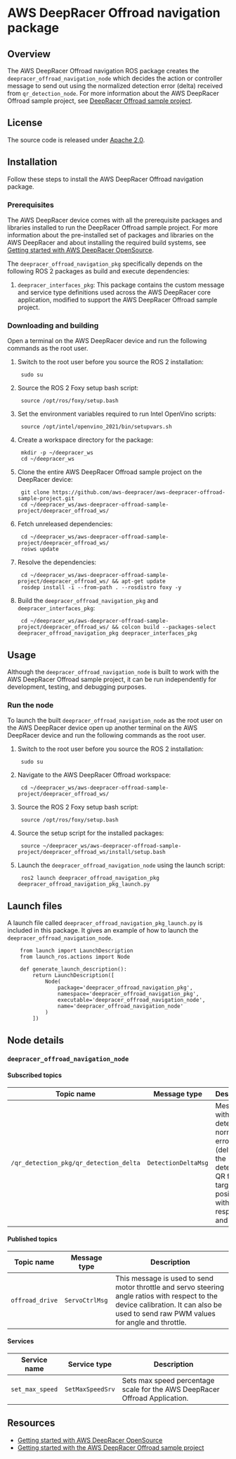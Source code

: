 # AWS DeepRacer Offroad navigation package

## Overview

The AWS DeepRacer Offroad navigation ROS package creates the `deepracer_offroad_navigation_node` which decides the action or controller message to send out using the normalized detection error (delta) received from `qr_detection_node`. For more information about the AWS DeepRacer Offroad sample project, see [DeepRacer Offroad sample project](https://github.com/aws-deepracer/aws-deepracer-offroad-sample-project).

## License

The source code is released under [Apache 2.0](https://aws.amazon.com/apache-2-0/).

## Installation

Follow these steps to install the AWS DeepRacer Offroad navigation package.

### Prerequisites

The AWS DeepRacer device comes with all the prerequisite packages and libraries installed to run the DeepRacer Offroad sample project. For more information about the pre-installed set of packages and libraries on the AWS DeepRacer and about installing the required build systems, see [Getting started with AWS DeepRacer OpenSource](https://github.com/aws-deepracer/aws-deepracer-launcher/blob/main/getting-started.md).

The `deepracer_offroad_navigation_pkg` specifically depends on the following ROS 2 packages as build and execute dependencies:

1. `deepracer_interfaces_pkg`: This package contains the custom message and service type definitions used across the AWS DeepRacer core application, modified to support the AWS DeepRacer Offroad sample project.

### Downloading and building

Open a terminal on the AWS DeepRacer device and run the following commands as the root user.

1. Switch to the root user before you source the ROS 2 installation:

        sudo su

1. Source the ROS 2 Foxy setup bash script:

        source /opt/ros/foxy/setup.bash 

1. Set the environment variables required to run Intel OpenVino scripts:

        source /opt/intel/openvino_2021/bin/setupvars.sh

1. Create a workspace directory for the package:

        mkdir -p ~/deepracer_ws
        cd ~/deepracer_ws

1. Clone the entire AWS DeepRacer Offroad sample project on the DeepRacer device:

        git clone https://github.com/aws-deepracer/aws-deepracer-offroad-sample-project.git
        cd ~/deepracer_ws/aws-deepracer-offroad-sample-project/deepracer_offroad_ws/

1. Fetch unreleased dependencies:

        cd ~/deepracer_ws/aws-deepracer-offroad-sample-project/deepracer_offroad_ws/
        rosws update

1. Resolve the dependencies:

        cd ~/deepracer_ws/aws-deepracer-offroad-sample-project/deepracer_offroad_ws/ && apt-get update
        rosdep install -i --from-path . --rosdistro foxy -y

1. Build the `deepracer_offroad_navigation_pkg` and `deepracer_interfaces_pkg`:

        cd ~/deepracer_ws/aws-deepracer-offroad-sample-project/deepracer_offroad_ws/ && colcon build --packages-select deepracer_offroad_navigation_pkg deepracer_interfaces_pkg


## Usage

Although the `deepracer_offroad_navigation_node` is built to work with the AWS DeepRacer Offroad sample project, it can be run independently for development, testing, and debugging purposes.

### Run the node

To launch the built `deepracer_offroad_navigation_node` as the root user on the AWS DeepRacer device open up another terminal on the AWS DeepRacer device and run the following commands as the root user.

1. Switch to the root user before you source the ROS 2 installation:

        sudo su

1. Navigate to the AWS DeepRacer Offroad workspace:

        cd ~/deepracer_ws/aws-deepracer-offroad-sample-project/deepracer_offroad_ws/

1. Source the ROS 2 Foxy setup bash script:

        source /opt/ros/foxy/setup.bash 

1. Source the setup script for the installed packages:

        source ~/deepracer_ws/aws-deepracer-offroad-sample-project/deepracer_offroad_ws/install/setup.bash 

1. Launch the `deepracer_offroad_navigation_node` using the launch script:

        ros2 launch deepracer_offroad_navigation_pkg deepracer_offroad_navigation_pkg_launch.py

## Launch files

A launch file called `deepracer_offroad_navigation_pkg_launch.py` is included in this package. It gives an example of how to launch the `deepracer_offroad_navigation_node`.

        from launch import LaunchDescription
        from launch_ros.actions import Node

        def generate_launch_description():
            return LaunchDescription([
                Node(
                    package='deepracer_offroad_navigation_pkg',
                    namespace='deepracer_offroad_navigation_pkg',
                    executable='deepracer_offroad_navigation_node',
                    name='deepracer_offroad_navigation_node'
                )
            ])


## Node details

### `deepracer_offroad_navigation_node`

#### Subscribed topics

| Topic name | Message type | Description |
|----------- | ------------ | ----------- |
|`/qr_detection_pkg/qr_detection_delta`|`DetectionDeltaMsg`|Message with the QR detection normalized error (delta) of the detected QR from the target position with respect to `x` and `y` axes.|

#### Published topics

| Topic name | Message type | Description |
| ---------- | ------------ | ----------- |
|`offroad_drive`|`ServoCtrlMsg`|This message is used to send motor throttle and servo steering angle ratios with respect to the device calibration. It can also be used to send raw PWM values for angle and throttle.|

#### Services

| Service name | Service type | Description |
| ---------- | ------------ | ----------- |
|`set_max_speed`|`SetMaxSpeedSrv`|Sets max speed percentage scale for the AWS DeepRacer Offroad Application.|

## Resources

* [Getting started with AWS DeepRacer OpenSource](https://github.com/aws-deepracer/aws-deepracer-launcher/blob/main/getting-started.md)
* [Getting started with the AWS DeepRacer Offroad sample project](https://github.com/aws-deepracer/aws-deepracer-offroad-sample-project/blob/main/getting-started.md)
